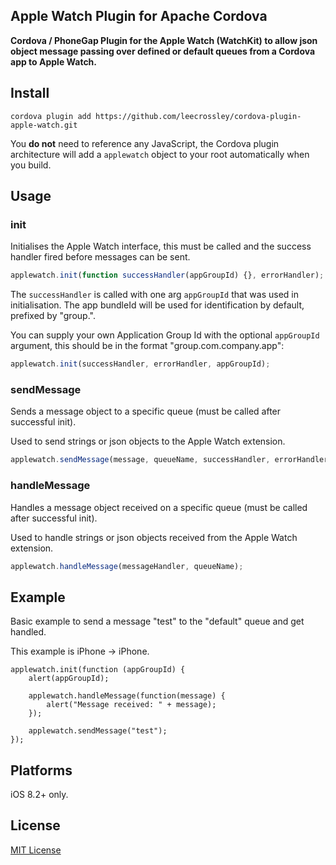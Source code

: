 ## Apple Watch Plugin for Apache Cordova

**Cordova / PhoneGap Plugin for the Apple Watch (WatchKit) to allow json object message passing over defined or default queues from a Cordova app to Apple Watch.**

## Install

```
cordova plugin add https://github.com/leecrossley/cordova-plugin-apple-watch.git
```

You **do not** need to reference any JavaScript, the Cordova plugin architecture will add a `applewatch` object to your root automatically when you build.

## Usage

### init

Initialises the Apple Watch interface, this must be called and the success handler fired before messages can be sent.

```js
applewatch.init(function successHandler(appGroupId) {}, errorHandler);
```

The `successHandler` is called with one arg `appGroupId` that was used in initialisation. The app bundleId will be used for identification by default, prefixed by "group.".

You can supply your own Application Group Id with the optional `appGroupId` argument, this should be in the format "group.com.company.app":

```js
applewatch.init(successHandler, errorHandler, appGroupId);
```

### sendMessage

Sends a message object to a specific queue (must be called after successful init).

Used to send strings or json objects to the Apple Watch extension.

```js
applewatch.sendMessage(message, queueName, successHandler, errorHandler);
```

### handleMessage

Handles a message object received on a specific queue (must be called after successful init).

Used to handle strings or json objects received from the Apple Watch extension.

```js
applewatch.handleMessage(messageHandler, queueName);
```

## Example

Basic example to send a message "test" to the "default" queue and get handled.

This example is iPhone -> iPhone.

```
applewatch.init(function (appGroupId) {
    alert(appGroupId);

    applewatch.handleMessage(function(message) {
        alert("Message received: " + message);
    });

    applewatch.sendMessage("test");
});
```

## Platforms

iOS 8.2+ only.

## License

[MIT License](http://ilee.mit-license.org)
